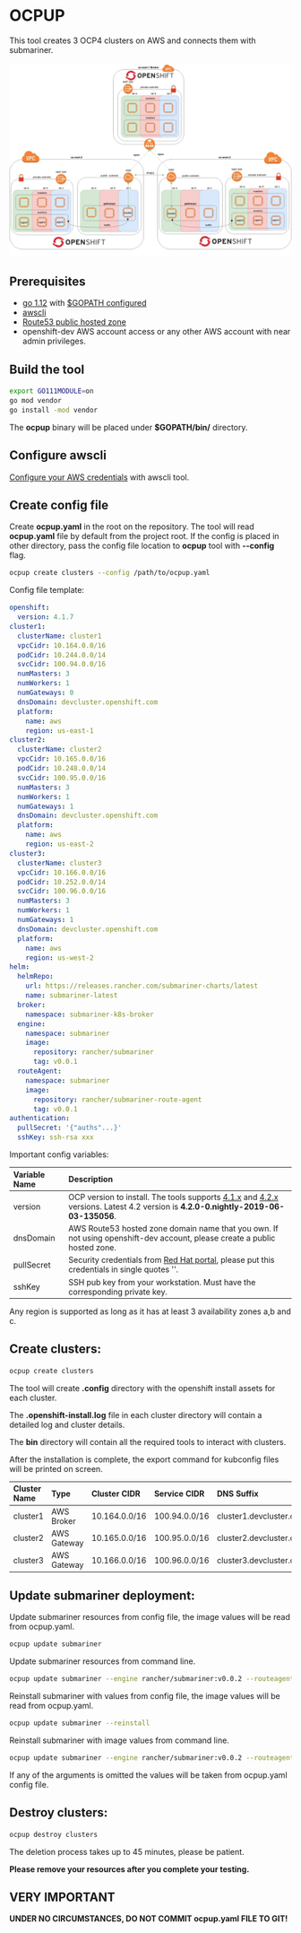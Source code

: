 # OCPUP

This tool creates 3 OCP4 clusters on AWS and connects them with submariner.

![deployment architecture](https://raw.githubusercontent.com/dfarrell07/skynet-tools/master/tools/ocpup/docs/img/arch.jpg)

## Prerequisites

- [go 1.12] with [$GOPATH configured]
- [awscli]
- [Route53 public hosted zone]
- openshift-dev AWS account access or any other AWS account with near admin privileges.

## Build the tool

```bash
export GO111MODULE=on
go mod vendor
go install -mod vendor
```

The **ocpup** binary will be placed under **$GOPATH/bin/** directory.

## Configure awscli 

[Configure your AWS credentials] with awscli tool.

## Create config file

Create **ocpup.yaml** in the root on the repository. The tool will read **ocpup.yaml** file by default from the project root.
If the config is placed in other directory, pass the config file location to **ocpup** tool with **--config** flag.

```bash
ocpup create clusters --config /path/to/ocpup.yaml
``` 

Config file template:

```yaml
openshift:
  version: 4.1.7
cluster1:
  clusterName: cluster1
  vpcCidr: 10.164.0.0/16
  podCidr: 10.244.0.0/14
  svcCidr: 100.94.0.0/16
  numMasters: 3
  numWorkers: 1
  numGateways: 0
  dnsDomain: devcluster.openshift.com
  platform:
    name: aws
    region: us-east-1
cluster2:
  clusterName: cluster2
  vpcCidr: 10.165.0.0/16
  podCidr: 10.248.0.0/14
  svcCidr: 100.95.0.0/16
  numMasters: 3
  numWorkers: 1
  numGateways: 1
  dnsDomain: devcluster.openshift.com
  platform:
    name: aws
    region: us-east-2
cluster3:
  clusterName: cluster3
  vpcCidr: 10.166.0.0/16
  podCidr: 10.252.0.0/14
  svcCidr: 100.96.0.0/16
  numMasters: 3
  numWorkers: 1
  numGateways: 1
  dnsDomain: devcluster.openshift.com
  platform:
    name: aws
    region: us-west-2
helm:
  helmRepo:
    url: https://releases.rancher.com/submariner-charts/latest
    name: submariner-latest
  broker:
    namespace: submariner-k8s-broker
  engine:
    namespace: submariner
    image:
      repository: rancher/submariner
      tag: v0.0.1
  routeAgent:
    namespace: submariner
    image:
      repository: rancher/submariner-route-agent
      tag: v0.0.1
authentication:
  pullSecret: '{"auths"...}'
  sshKey: ssh-rsa xxx
```

Important config variables:

| Variable Name | Description                                                                                                                           |
|:------------- |:------------------------------------------------------------------------------------------------------------------------------------- |
| version       | OCP version to install. The tools supports [4.1.x] and [4.2.x] versions. Latest 4.2 version is **4.2.0-0.nightly-2019-06-03-135056**. |     
| dnsDomain     | AWS Route53 hosted zone domain name that you own. If not using openshift-dev account, please create a public hosted zone.             | 
| pullSecret    | Security credentials from [Red Hat portal], please put this credentials in single quotes ''.                                          | 
| sshKey        | SSH pub key from your workstation. Must have the corresponding private key.                                                           |

Any region is supported as long as it has at least 3 availability zones a,b and c.

## Create clusters:

```bash
ocpup create clusters
```

The tool will create **.config** directory with the openshift install assets for each cluster.

The **.openshift-install.log** file in each cluster directory will contain a detailed log and cluster details.

The **bin** directory will contain all the required tools to interact with clusters.

After the installation is complete, the export command for kubconfig files will be printed on screen.

| Cluster Name | Type        | Cluster CIDR  | Service CIDR  | DNS Suffix                        |
|:-------------|:------------|:--------------|:--------------|:----------------------------------|
| cluster1     | AWS Broker  | 10.164.0.0/16 | 100.94.0.0/16 | cluster1.devcluster.openshift.com |
| cluster2     | AWS Gateway | 10.165.0.0/16 | 100.95.0.0/16 | cluster2.devcluster.openshift.com |
| cluster3     | AWS Gateway | 10.166.0.0/16 | 100.96.0.0/16 | cluster3.devcluster.openshift.com |

## Update submariner deployment:

Update submariner resources from config file, the image values will be read from ocpup.yaml.
```bash
ocpup update submariner
```

Update submariner resources from command line.
```bash
ocpup update submariner --engine rancher/submariner:v0.0.2 --routeagent rancher/submariner-route-agent:v0.0.2
```

Reinstall submariner with values from config file, the image values will be read from ocpup.yaml.
```bash
ocpup update submariner --reinstall
```

Reinstall submariner with image values from command line.
```bash
ocpup update submariner --engine rancher/submariner:v0.0.2 --routeagent rancher/submariner-route-agent:v0.0.2 --reinstall
```

If any of the arguments is omitted the values will be taken from ocpup.yaml config file.

## Destroy clusters:

```bash
ocpup destroy clusters
```

The deletion process takes up to 45 minutes, please be patient.

**Please remove your resources after you complete your testing.**

## VERY IMPORTANT

**UNDER NO CIRCUMSTANCES, DO NOT COMMIT ocpup.yaml FILE TO GIT!** 

<!--links-->
[go 1.12]: https://blog.golang.org/go1.12
[awscli]: https://docs.aws.amazon.com/cli/latest/userguide/cli-chap-install.html
[Configure your AWS credentials]: https://docs.aws.amazon.com/cli/latest/userguide/cli-chap-configure.html
[Red Hat portal]: https://cloud.redhat.com/openshift/install/aws/installer-provisioned
[Route53 public hosted zone]: https://docs.aws.amazon.com/Route53/latest/DeveloperGuide/AboutHZWorkingWith.html
[$GOPATH configured]: https://github.com/golang/go/wiki/SettingGOPATH
[4.1.x]: https://mirror.openshift.com/pub/openshift-v4/clients/ocp/
[4.2.x]: https://mirror.openshift.com/pub/openshift-v4/clients/ocp/4.2.0-0.nightly-2019-06-03-135056/